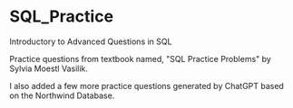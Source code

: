 # SQL_Practice
Introductory to Advanced Questions in SQL 

Practice questions from textbook named, "SQL Practice Problems" by Sylvia Moestl Vasilik.

I also added a few more practice questions generated by ChatGPT based on the Northwind Database. 


